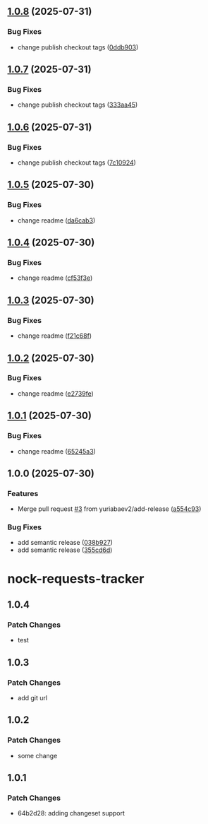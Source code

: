 ## [1.0.8](https://github.com/yuriabaev2/nock-requests-tracker/compare/v1.0.7...v1.0.8) (2025-07-31)

### Bug Fixes

* change publish checkout tags ([0ddb903](https://github.com/yuriabaev2/nock-requests-tracker/commit/0ddb903c321a726737634f013a088dafd297e5b6))

## [1.0.7](https://github.com/yuriabaev2/nock-requests-tracker/compare/v1.0.6...v1.0.7) (2025-07-31)

### Bug Fixes

* change publish checkout tags ([333aa45](https://github.com/yuriabaev2/nock-requests-tracker/commit/333aa4549e03b1fc01ae6d1a7941a3e77bb26e0c))

## [1.0.6](https://github.com/yuriabaev2/nock-requests-tracker/compare/v1.0.5...v1.0.6) (2025-07-31)

### Bug Fixes

* change publish checkout tags ([7c10924](https://github.com/yuriabaev2/nock-requests-tracker/commit/7c10924a4b67b77d0d5eca71e99887d56c16713e))

## [1.0.5](https://github.com/yuriabaev2/nock-requests-tracker/compare/v1.0.4...v1.0.5) (2025-07-30)

### Bug Fixes

* change readme ([da6cab3](https://github.com/yuriabaev2/nock-requests-tracker/commit/da6cab3105dd37d315eb9b63f58b7e6336982d8d))

## [1.0.4](https://github.com/yuriabaev2/nock-requests-tracker/compare/v1.0.3...v1.0.4) (2025-07-30)

### Bug Fixes

* change readme ([cf53f3e](https://github.com/yuriabaev2/nock-requests-tracker/commit/cf53f3ebb88ea77285c8b6336e69959a733a2c98))

## [1.0.3](https://github.com/yuriabaev2/nock-requests-tracker/compare/v1.0.2...v1.0.3) (2025-07-30)

### Bug Fixes

* change readme ([f21c68f](https://github.com/yuriabaev2/nock-requests-tracker/commit/f21c68fb3cb37ea91a0182dda7c1bbf1b30011c1))

## [1.0.2](https://github.com/yuriabaev2/nock-requests-tracker/compare/v1.0.1...v1.0.2) (2025-07-30)

### Bug Fixes

* change readme ([e2739fe](https://github.com/yuriabaev2/nock-requests-tracker/commit/e2739fe8ffceb8a57af85336cad64256977dc6e2))

## [1.0.1](https://github.com/yuriabaev2/nock-requests-tracker/compare/v1.0.0...v1.0.1) (2025-07-30)

### Bug Fixes

* change readme ([65245a3](https://github.com/yuriabaev2/nock-requests-tracker/commit/65245a3c99476ca807ad966d09f07da8c26e109f))

## 1.0.0 (2025-07-30)

### Features

* Merge pull request [#3](https://github.com/yuriabaev2/nock-requests-tracker/issues/3) from yuriabaev2/add-release ([a554c93](https://github.com/yuriabaev2/nock-requests-tracker/commit/a554c93abddd68b24e79aab417ba062156b77762))

### Bug Fixes

* add semantic release ([038b927](https://github.com/yuriabaev2/nock-requests-tracker/commit/038b927ca8447bc3a45089eca5dc5127c0860e46))
* add semantic release ([355cd6d](https://github.com/yuriabaev2/nock-requests-tracker/commit/355cd6daab4f7285c6292bfbd23ca787a5ab33ac))

# nock-requests-tracker

## 1.0.4

### Patch Changes

- test

## 1.0.3

### Patch Changes

- add git url

## 1.0.2

### Patch Changes

- some change

## 1.0.1

### Patch Changes

- 64b2d28: adding changeset support
